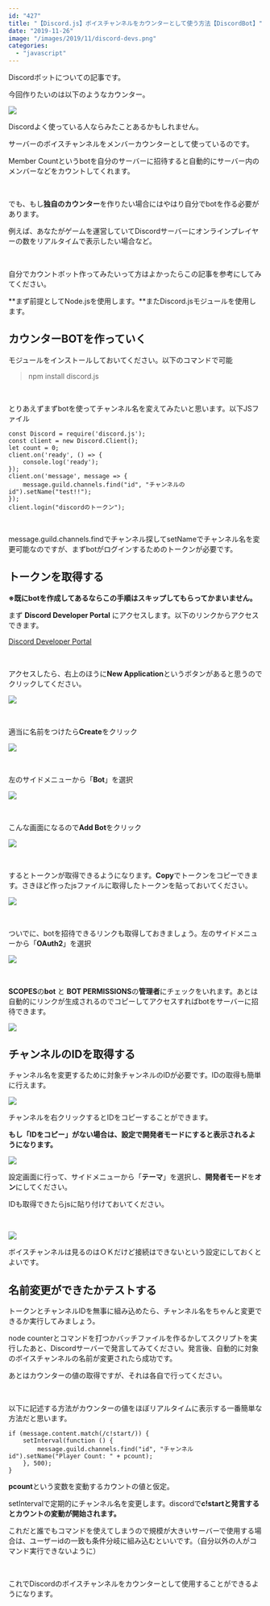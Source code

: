 ```yaml
---
id: "427"
title: "【Discord.js】ボイスチャンネルをカウンターとして使う方法【DiscordBot】"
date: "2019-11-26"
image: "/images/2019/11/discord-devs.png"
categories: 
  - "javascript"
---
```


Discordボットについての記事です。

今回作りたいのは以下のようなカウンター。

![](../../assets/images/2019/11/discord-serverstatus.png)

Discordよく使っている人ならみたことあるかもしれません。

サーバーのボイスチャンネルをメンバーカウンターとして使っているのです。

Member Countというbotを自分のサーバーに招待すると自動的にサーバー内のメンバーなどをカウントしてくれます。

 

でも、もし**独自のカウンター**を作りたい場合にはやはり自分でbotを作る必要があります。

例えば、あなたがゲームを運営していてDiscordサーバーにオンラインプレイヤーの数をリアルタイムで表示したい場合など。

 

自分でカウントボット作ってみたいって方はよかったらこの記事を参考にしてみてください。

**まず前提としてNode.jsを使用します。**またDiscord.jsモジュールを使用します。

## カウンターBOTを作っていく

モジュールをインストールしておいてください。以下のコマンドで可能

> npm install discord.js

 

とりあえずまずbotを使ってチャンネル名を変えてみたいと思います。以下JSファイル

```
const Discord = require('discord.js');
const client = new Discord.Client();
let count = 0;
client.on('ready', () => {
    console.log('ready');
});
client.on('message', message => {
    message.guild.channels.find("id", "チャンネルのid").setName("test!!");
});
client.login("discordのトークン");
```

 

message.guild.channels.findでチャンネル探してsetNameでチャンネル名を変更可能なのですが、まずbotがログインするためのトークンが必要です。

## トークンを取得する

**※既にbotを作成してあるならこの手順はスキップしてもらってかまいません。**

まず **Discord Developer Portal** にアクセスします。以下のリンクからアクセスできます。

[Discord Developer Portal](https://discordapp.com/developers/applications/me)

 

アクセスしたら、右上のほうに**New Application**というボタンがあると思うのでクリックしてください。

![](../../assets/images/2019/11/discord-newApp.png)

 

適当に名前をつけたら**Create**をクリック

![](../../assets/images/2019/11/discord-createApp.png)

 

左のサイドメニューから「**Bot**」を選択

![](../../assets/images/2019/11/discord-BotTab.png)

 

こんな画面になるので**Add Bot**をクリック

![](../../assets/images/2019/11/discord-buildBot.png)

 

するとトークンが取得できるようになります。**Copy**でトークンをコピーできます。さきほど作ったjsファイルに取得したトークンを貼っておいてください。

![](../../assets/images/2019/11/discord-token.png)

 

ついでに、botを招待できるリンクも取得しておきましょう。左のサイドメニューから「**OAuth2**」を選択

![](../../assets/images/2019/11/discord-oauth.png)

 

**SCOPES**の**bot** と **BOT PERMISSIONS**の**管理者**にチェックをいれます。あとは自動的にリンクが生成されるのでコピーしてアクセスすればbotをサーバーに招待できます。

![](../../assets/images/2019/11/discord-botPerm.png)

## チャンネルのIDを取得する

チャンネル名を変更するために対象チャンネルのIDが必要です。IDの取得も簡単に行えます。

![](../../assets/images/2019/11/discord-copyID.png)

チャンネルを右クリックするとIDをコピーすることができます。

**もし「IDをコピー」がない場合は、設定で開発者モードにすると表示されるようになります。**

![](../../assets/images/2019/11/discord-devMode.png)

設定画面に行って、サイドメニューから「**テーマ**」を選択し、**開発者モード**を**オン**にしてください。

IDも取得できたらjsに貼り付けておいてください。

 

![](../../assets/images/2019/11/discord-voicechPerm.png)

ボイスチャンネルは見るのはＯＫだけど接続はできないという設定にしておくとよいです。

## 名前変更ができたかテストする

トークンとチャンネルIDを無事に組み込めたら、チャンネル名をちゃんと変更できるか実行してみましょう。

node counterとコマンドを打つかバッチファイルを作るかしてスクリプトを実行したあと、Discordサーバーで発言してみてください。発言後、自動的に対象のボイスチャンネルの名前が変更されたら成功です。

あとはカウンターの値の取得ですが、それは各自で行ってください。

 

以下に記述する方法がカウンターの値をほぼリアルタイムに表示する一番簡単な方法だと思います。

```
if (message.content.match(/c!start/)) {
    setInterval(function () {
        message.guild.channels.find("id", "チャンネルid").setName("Player Count: " + pcount);
    }, 500);
}
```

**pcount**という変数を変動するカウントの値と仮定。

setIntervalで定期的にチャンネル名を変更します。discordで**c!startと発言するとカウントの変動が開始されます。**

これだと誰でもコマンドを使えてしまうので規模が大きいサーバーで使用する場合は、ユーザーidの一致も条件分岐に組み込むといいです。（自分以外の人がコマンド実行できないように）

 

これでDiscordのボイスチャンネルをカウンターとして使用することができるようになります。
